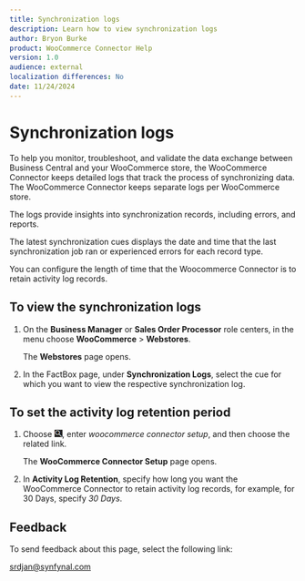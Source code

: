 ```yaml
---
title: Synchronization logs
description: Learn how to view synchronization logs
author: Bryon Burke
product: WooCommerce Connector Help
version: 1.0
audience: external
localization differences: No
date: 11/24/2024
---
```


<!-- markdownlint-disable MD006 MD007 MD009 MD024 MD025 MD033 -->
<!--// cspell:ignore  markdownlint allowfullscreen keyframes webstore webstores woocommerce -->

# Synchronization logs

To help you monitor, troubleshoot, and validate the data exchange between Business Central and your WooCommerce store, the WooCommerce Connector keeps detailed logs that track the process of synchronizing data. The WooCommerce Connector keeps separate logs per WooCommerce store.

The logs provide insights into synchronization records, including errors, and reports.

The latest synchronization cues displays the date and time that the last synchronization job ran or experienced errors for each record type.

You can configure the length of time that the Woocommerce Connector is to retain activity log records.

## To view the synchronization logs

1. On the <b>Business Manager</b> or <b>Sales Order Processor</b> role centers, in the menu choose <b>WooCommerce</b> > <b>Webstores</b>.

   The <b>Webstores</b> page opens.

1. In the FactBox page, under <b>Synchronization Logs</b>, select the cue for which you want to view the respective synchronization log.

## To set the activity log retention period

1. Choose ![Lightbulb that opens the Tell Me feature.](media/ui-search/search_small.png "Tell me what you want to do"), enter <i>woocommerce connector setup</i>, and then choose the related link.

   The <b>WooCommerce Connector Setup</b> page opens.

1. In <b>Activity Log Retention</b>, specify how long you want the WooCommerce Connector to retain activity log records, for example, for 30 Days, specify <i>30 Days</i>.

## Feedback

To send feedback about this page, select the following link:

[srdjan@synfynal.com](mailto:srdjan@synfynal.com?subject=Documentation%20Feedback%20Product%20Docs:%20synchronization-logs)
